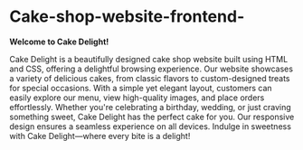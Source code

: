 # Cake-shop-website-frontend-
**Welcome to Cake Delight!**  

Cake Delight is a beautifully designed cake shop website built using HTML and CSS, offering a delightful browsing experience. Our website showcases a variety of delicious cakes, from classic flavors to custom-designed treats for special occasions. With a simple yet elegant layout, customers can easily explore our menu, view high-quality images, and place orders effortlessly. Whether you're celebrating a birthday, wedding, or just craving something sweet, Cake Delight has the perfect cake for you. Our responsive design ensures a seamless experience on all devices. Indulge in sweetness with Cake Delight—where every bite is a delight!
